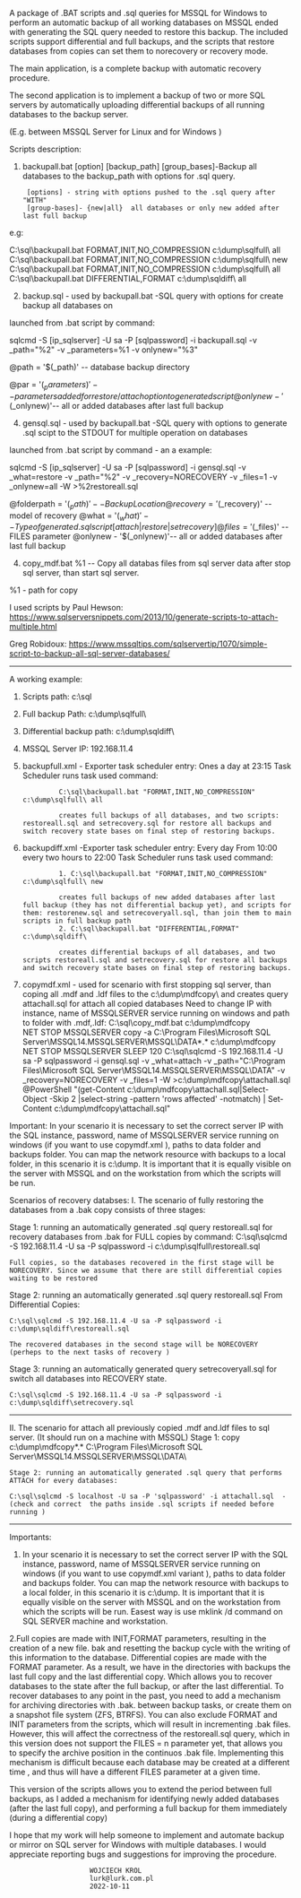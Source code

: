 A package of .BAT scripts and .sql queries for MSSQL for Windows to perform an automatic backup of all working databases on MSSQL ended with generating the SQL query needed to restore this backup. The included scripts support differential and full backups, and the scripts that restore databases from copies can set them to norecovery or recovery mode.

The main application, is a complete backup with automatic recovery procedure.

The second application is to implement a backup of two or more SQL servers by automatically uploading differential backups of all running databases to the backup server. 

(E.g. between MSSQL Server for Linux and for Windows )

Scripts description:

1. backupall.bat [option] [backup_path] [group_bases]-Backup all databases to the backup_path with options for .sql query.

        [options] - string with options pushed to the .sql query after "WITH" 
		[group-bases]- {new|all}  all databases or only new added after last full backup 
e.g:

C:\sql\backupall.bat FORMAT,INIT,NO_COMPRESSION c:\dump\sqlfull\ all
C:\sql\backupall.bat FORMAT,INIT,NO_COMPRESSION c:\dump\sqlfull\ new	
C:\sql\backupall.bat FORMAT,INIT,NO_COMPRESSION c:\dump\sqlfull\ all	
C:\sql\backupall.bat DIFFERENTIAL,FORMAT c:\dump\sqldiff\ all
		
2. backup.sql - used by backupall.bat	-SQL query with options for create backup all databases on 

launched from .bat script by command:

sqlcmd -S [ip_sqlserver] -U sa -P [sqlpassword] -i backupall.sql -v _path="%2" -v _parameters=%1 -v onlynew="%3"


@path = '$(_path)'    	-- database backup directory

@par = '$(_parameters)'	-- parameters added for restore/attach option to generated script
@onlynew - '$(_onlynew)'-- all or added databases after last full backup


4. gensql.sql	- used by backupall.bat		-SQL query with options to generate .sql scipt to the STDOUT for multiple operation on databases

launched from .bat script by command - an a example:

sqlcmd -S [ip_sqlserver] -U sa -P [sqlpassword] -i gensql.sql -v _what=restore -v _path="%2" -v _recovery=NORECOVERY -v _files=1 -v _onlynew=all -W >%2restoreall.sql

@folderpath = '$(_path)' 	-- Backup Location
@recovery = '$(_recovery)' 	-- model of recovery
@what = '$(_what)'		-- Type of generated .sql script [attach|restore|setrecovery]
@files = '$(_files)' 		-- FILES parameter
@onlynew - '$(_onlynew)'-- all or added databases after last full backup

4. copy_mdf.bat %1		-- Copy all databas files from sql server data after stop sql server, than start sql server.

 %1 - path for copy
 
I used scripts by Paul Hewson: https://www.sqlserversnippets.com/2013/10/generate-scripts-to-attach-multiple.html

Greg Robidoux: https://www.mssqltips.com/sqlservertip/1070/simple-script-to-backup-all-sql-server-databases/


__________________________________________________________________________________________________________________________________________________________________________________________
A working example:
1. Scripts path: c:\sql
2. Full backup Path: c:\dump\sqlfull\
3. Differential backup path: c:\dump\sqldiff\
4. MSSQL Server IP: 192.168.11.4

5. backupfull.xml  - Exporter task scheduler entry: Ones a day at 23:15 Task Scheduler runs task  used command:
				
				C:\sql\backupall.bat "FORMAT,INIT,NO_COMPRESSION" c:\dump\sqlfull\ all
				      					  
				creates full backups of all databases, and two scripts: restoreall.sql and setrecovery.sql for restore all backups and switch recovery state bases on final step of restoring backups.
6. backupdiff.xml  -Exporter task scheduler entry: Every day From 10:00 every two hours to 22:00 Task Scheduler runs task used command:

				1. C:\sql\backupall.bat "FORMAT,INIT,NO_COMPRESSION" c:\dump\sqlfull\ new
				
				creates full backups of new added databases after last full backup (they has not differential backup yet), and scripts for them: restorenew.sql and setrecoveryall.sql, than join them to main scripts in full backup path
				2. C:\sql\backupall.bat "DIFFERENTIAL,FORMAT" c:\dump\sqldiff\
				
				creates differential backups of all databases, and two scripts restoreall.sql and setrecovery.sql for restore all backups and switch recovery state bases on final step of restoring backups.
7. copymdf.xml	- used for scenario with first stopping sql server, than coping all .mdf and .ldf files to the c:\dump\mdfcopy\ and creates query attachall.sql for attach all copied databases
				Need to change IP with instance, name of MSSQLSERVER service running on windows and path to folder with .mdf,.ldf:
				C:\sql\copy_mdf.bat c:\dump\mdfcopy\
						NET STOP MSSQLSERVER
						copy -a C:\Program Files\Microsoft SQL Server\MSSQL14.MSSQLSERVER\MSSQL\DATA\*.* c:\dump\mdfcopy
						NET STOP MSSQLSERVER
						SLEEP 120
						C:\sql\sqlcmd -S 192.168.11.4 -U sa -P sqlpassword -i gensql.sql -v _what=attach -v _path="C:\Program Files\Microsoft SQL Server\MSSQL14.MSSQLSERVER\MSSQL\DATA\" -v _recovery=NORECOVERY -v _files=1 -W >c:\dump\mdfcopy\attachall.sql
						@PowerShell "(get-Content c:\dump\mdfcopy\attachall.sql|Select-Object -Skip 2 |select-string -pattern 'rows affected' -notmatch) | Set-Content c:\dump\mdfcopy\attachall.sql"
		 
Important:
In your scenario it is necessary to set the correct server IP with the SQL instance, password, name of MSSQLSERVER service running on windows (if you want to use copymdf.xml ), paths to data folder and backups folder.
You can map the network resource with backups to a local folder, in this scenario it is c:\dump\. It is important that it is equally visible on the server with MSSQL and on the workstation from which the scripts will be run.


Scenarios of recovery databses:
I. The scenario of fully restoring the databases from a .bak copy consists of three stages: 

Stage 1: running an automatically generated .sql query restoreall.sql for recovery databases from .bak for FULL copies by command:
	C:\sql\sqlcmd -S 192.168.11.4 -U sa -P sqlpassword -i c:\dump\sqlfull\restoreall.sql
	
  	Full copies, so the databases recovered in the first stage will be NORECOVERY. Since we assume that there are still differential copies waiting to be restored
	
Stage 2: running an automatically generated .sql query restoreall.sql From Differential Copies:
    
	C:\sql\sqlcmd -S 192.168.11.4 -U sa -P sqlpassword -i c:\dump\sqldiff\restoreall.sql
	
	The recovered databases in the second stage will be NORECOVERY (perheps to the next tasks of recovery )
	    	
Stage 3: running an automatically generated query setrecoveryall.sql for switch all databases into RECOVERY state.
	
	C:\sql\sqlcmd -S 192.168.11.4 -U sa -P sqlpassword -i c:\dump\sqldiff\setrecovery.sql
_________________________________________________________________________________________________________________________________________________________________________________________

II. The scenario for attach all previously copied .mdf and.ldf files to sql server. (It should run on a machine with MSSQL)
	Stage 1: copy c:\dump\mdfcopy\*.* C:\Program Files\Microsoft SQL Server\MSSQL14.MSSQLSERVER\MSSQL\DATA\
 	
	Stage 2: running an automatically generated .sql query that performs ATTACH for every databases: 

	C:\sql\sqlcmd -S localhost -U sa -P 'sqlpassword' -i attachall.sql  -(check and correct  the paths inside .sql scripts if needed before running )
	
___________________________________________________________________________________________________________________________________________________________________________________________

Importants:
1. In your scenario it is necessary to set the correct server IP with the SQL instance, password, name of MSSQLSERVER service running on windows (if you want to use copymdf.xml variant ), paths to data folder and backups folder.
You can map the network resource with backups to a local folder, in this scenario it is c:\dump\. It is important that it is equally visible on the server with MSSQL and on the workstation from which the scripts will be run.
 Easest way is use mklink /d command on SQL SERVER machine and workstation.

2.Full copies are made with INIT,FORMAT parameters, resulting in the creation of a new file. bak and resetting the backup cycle with the writing of this information to the database.
 Differential copies are made with the FORMAT parameter. As a result, we have in the directories with backups the last full copy and the last differential copy.
 Which allows you to recover databases to the state after the full backup, or after the last differential. To recover databases to any point in the past, you need to add a mechanism for archiving directories with .bak. between
 backup tasks, or create them on a snapshot file system (ZFS, BTRFS). You can also exclude FORMAT and INIT parameters from the scripts, which will result in incrementing .bak files.
 However, this will affect the correctness of the restoreall.sql query, which in this version does not support the FILES = n parameter yet, that allows you to specify the archive position in the continuos .bak file.
 Implementing this mechanism is difficult because each database may be created at a different time , and thus will have a different FILES parameter at a given time.
 
 This version of the scripts allows you to extend the period between full backups, as I added a mechanism for identifying newly added databases (after the last full copy), and performing a full backup for them immediately
(during a differential copy)
 
 
I hope that my work will help someone to implement and automate backup or mirror on SQL server for Windows with multiple databases. I would appreciate reporting bugs and suggestions for improving the procedure.
 

						WOJCIECH KROL
						lurk@lurk.com.pl
						2022-10-11


